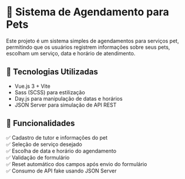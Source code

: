 # 🐾 Sistema de Agendamento para Pets

Este projeto é um sistema simples de agendamentos para serviços pet, permitindo que os usuários registrem informações sobre seus pets, escolham um serviço, data e horário de atendimento.

## 🚀 Tecnologias Utilizadas

- Vue.js 3 + Vite
- Sass (SCSS) para estilização
- Day.js para manipulação de datas e horários
- JSON Server para simulação de API REST

## 📌 Funcionalidades

✅ Cadastro de tutor e informações do pet <br/>
✅ Seleção de serviço desejado <br/>
✅ Escolha de data e horário do agendamento <br/>
✅ Validação de formulário <br/>
✅ Reset automático dos campos após envio do formulário <br/>
✅ Consumo de API fake usando JSON Server
